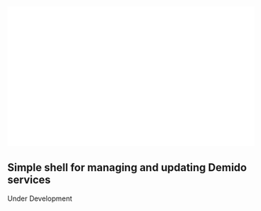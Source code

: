 <picture>
  <source media="(prefers-color-scheme: dark)" srcset="/assets/images/banner_1_white.png">
  <source media="(prefers-color-scheme: light)" srcset="/assets/images/banner_1_black.png">
  <img alt="Banner" src="/assets/images/banner_1_white.png">
</picture>

Simple shell for managing and updating Demido services 
---

Under Development

